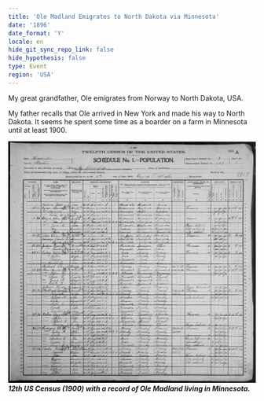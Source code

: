 ```yaml
---
title: 'Ole Madland Emigrates to North Dakota via Minnesota'
date: '1896'
date_format: 'Y'
locale: en
hide_git_sync_repo_link: false
hide_hypothesis: false
type: Event
region: 'USA'
---
```



My great grandfather, Ole emigrates from Norway to North Dakota, USA.

My father recalls that Ole arrived in New York and made his way to North Dakota. It seems he spent some time as a boarder on a farm in Minnesota until at least 1900.

![](ole-1900-census.jpg)
***12th US Census (1900) with a record of Ole Madland living in Minnesota.***
